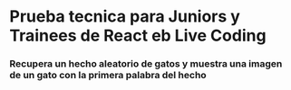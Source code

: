 # Prueba tecnica para Juniors y Trainees de React eb Live Coding

### Recupera un hecho aleatorio de gatos y muestra una imagen de un gato con la primera palabra del hecho